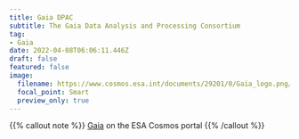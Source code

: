 ```yaml
---
title: Gaia DPAC
subtitle: The Gaia Data Analysis and Processing Consortium
tag:
- Gaia
date: 2022-04-08T06:06:11.446Z
draft: false
featured: false
image:
  filename: https://www.cosmos.esa.int/documents/29201/0/Gaia_logo.png/62960d22-cdd9-02a2-c9d0-1bda19ab67cf?t=1607347628590
  focal_point: Smart
  preview_only: true
---
```


{{% callout note %}}
[Gaia](https://www.cosmos.esa.int/web/gaia) on the ESA Cosmos portal
{{% /callout %}}
